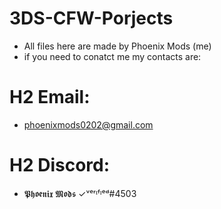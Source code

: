 # 3DS-CFW-Porjects
* All files here are made by Phoenix Mods (me)
* if you need to conatct me my contacts are:
# H2 Email:
* phoenixmods0202@gmail.com
# H2 Discord:
* 𝕻𝖍𝖔𝖊𝖓𝖎𝖝 𝕸𝖔𝖉𝖘 ✓ᵛᵉʳᶦᶠᶦᵉᵈ#4503
